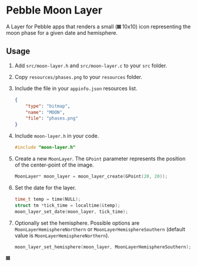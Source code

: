 # Pebble Moon Layer

A Layer for Pebble apps that renders a small (![Phases](phases.gif) 10x10) icon representing the moon phase for a given date and hemisphere.

## Usage

1. Add `src/moon-layer.h` and `src/moon-layer.c` to your `src` folder.
2. Copy `resources/phases.png` to your `resources` folder.
3. Include the file in your `appinfo.json` resources list.

    ```json
    {
        "type": "bitmap",
        "name": "MOON",
        "file": "phases.png"
    }
    ```
4. Include `moon-layer.h` in your code.

    ```c
    #include "moon-layer.h"
    ```
5. Create a new ``MoonLayer``. The `GPoint` parameter represents the position of the center-point of the image.

    ```c
    MoonLayer* moon_layer = moon_layer_create(GPoint(20, 20));
    ```

6. Set the date for the layer.

    ```c
    time_t temp = time(NULL);
    struct tm *tick_time = localtime(&temp);
    moon_layer_set_date(moon_layer, tick_time);
    ```

7. Optionally set the hemisphere. Possible options are `MoonLayerHemisphereNorthern` or `MoonLayerHemisphereSouthern` (default value is `MoonLayerHemisphereNorthern`).

    ```c
    moon_layer_set_hemisphere(moon_layer, MoonLayerHemisphereSouthern);
    ```

![Phases](phases.gif)
